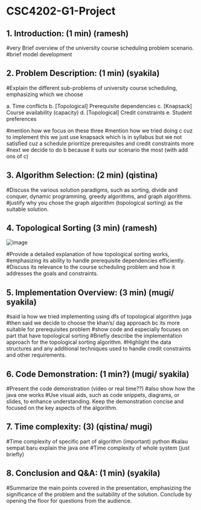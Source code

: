 # CSC4202-G1-Project


## 1. Introduction: (1 min) (ramesh)
#very Brief overview of the university course scheduling problem scenario.
#brief model development


## 2. Problem Description:  (1 min) (syakila)
#Explain the different sub-problems of university course scheduling, emphasizing which we choose

a. Time conflicts
b.  [Topological] Prerequisite dependencies
c.  [Knapsack] Course availability (capacity)
d. [Topological] Credit constraints 
e. Student preferences

#mention how we focus on these three 
#mention how we tried doing c cuz to implement this we just use knapsack which is in syllabus but we not satisfied cuz a schedule prioritize prerequisites and credit constraints more
#next we decide to do b because it suits our scenario the most (with add ons of c)


## 3. Algorithm Selection: (2 min) (qistina)
#Discuss the various solution paradigms, such as sorting, divide and conquer, dynamic programming, greedy algorithms, and graph algorithms. 
#justify why you chose the graph algorithm (topological sorting) as the suitable solution.

## 4. Topological Sorting (3 min) (ramesh)
![image](https://github.com/Ramesh260402/CSC4202-G1-ProjectReport/assets/86455045/7938d0dc-1f4e-407f-93c7-60114f7735bc)

#Provide a detailed explanation of how topological sorting works,
#emphasizing its ability to handle prerequisite dependencies efficiently. 
#Discuss its relevance to the course scheduling problem and how it addresses the goals and constraints.

## 5. Implementation Overview: (3 min) (mugi/ syakila)
#said la how we tried implementing using dfs of topological algorithm juga
#then said we decide to choose the khan’s/ dag approach bc its more suitable for prerequisites problem
#show code and especially focuses on part that have topological sorting
#Briefly describe the implementation approach for the topological sorting algorithm.
#Highlight the data structures and any additional techniques used to handle credit constraints and other requirements.

## 6. Code Demonstration: (1 min?) (mugi/ syakila)
#Present the code demonstration (video or real time??)
#also show how the java one works 
#Use visual aids, such as code snippets, diagrams, or slides, to enhance understanding. Keep the demonstration concise and focused on the key aspects of the algorithm.

## 7. Time complexity: (3) (qistina/ mugi)
#Time complexity of specific part of algorithm (important) python
#kalau sempat baru explain the java one
#Time complexity of whole system (just briefly)

## 8. Conclusion and Q&A: (1 min) (syakila)
#Summarize the main points covered in the presentation, emphasizing the significance of the problem and the suitability of the solution. Conclude by opening the floor for questions from the audience.

